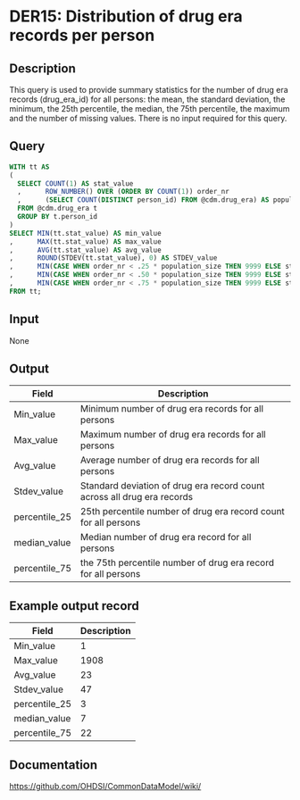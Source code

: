 <!---
Group:drug era
Name:DER15 Distribution of drug era records per person
Author:Patrick Ryan
CDM Version: 5.3
-->

# DER15: Distribution of drug era records per person

## Description
This query is used to provide summary statistics for the number of drug era records (drug_era_id) for all persons: the mean, the standard deviation, the minimum, the 25th percentile, the median, the 75th percentile, the maximum and the number of missing values. There is no input required for this query.

## Query
```sql
WITH tt AS
(
  SELECT COUNT(1) AS stat_value
  ,      ROW_NUMBER() OVER (ORDER BY COUNT(1)) order_nr
  ,      (SELECT COUNT(DISTINCT person_id) FROM @cdm.drug_era) AS population_size
  FROM @cdm.drug_era t
  GROUP BY t.person_id
)
SELECT MIN(tt.stat_value) AS min_value
,      MAX(tt.stat_value) AS max_value
,      AVG(tt.stat_value) AS avg_value
,      ROUND(STDEV(tt.stat_value), 0) AS STDEV_value
,      MIN(CASE WHEN order_nr < .25 * population_size THEN 9999 ELSE stat_value END) AS percentile_25
,      MIN(CASE WHEN order_nr < .50 * population_size THEN 9999 ELSE stat_value END) AS median_value
,      MIN(CASE WHEN order_nr < .75 * population_size THEN 9999 ELSE stat_value END) AS percentile_75
FROM tt;
```

## Input

None

## Output

|  Field |  Description |
| --- | --- |
| Min_value | Minimum number of drug era records for all persons |
| Max_value | Maximum number of drug era records for all persons |
| Avg_value | Average number of drug era records for all persons |
| Stdev_value | Standard deviation of drug era record count across all drug era records |
| percentile_25 | 25th percentile number of drug era record count for all persons |
| median_value | Median number of drug era record for all persons |
| percentile_75 | the 75th percentile number of drug era record for all persons |

## Example output record

|  Field |  Description |
| --- | --- |
| Min_value | 1 |
| Max_value | 1908 |
| Avg_value | 23 |
| Stdev_value | 47 |
| percentile_25 | 3 |
| median_value | 7 |
| percentile_75 | 22 |

## Documentation
https://github.com/OHDSI/CommonDataModel/wiki/
